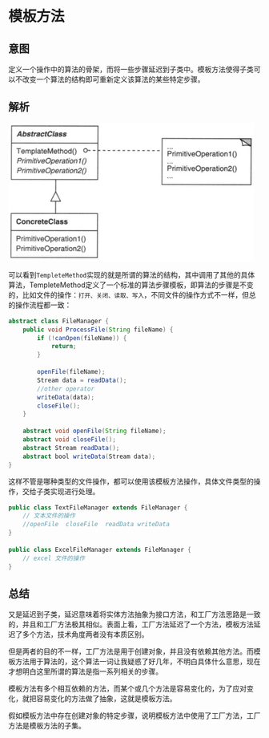 # 模板方法

## 意图

定义一个操作中的算法的骨架，而将一些步骤延迟到子类中。模板方法使得子类可以不改变一个算法的结构即可重新定义该算法的某些特定步骤。

## 解析


![](../../../../../img/templateMethod.png)

可以看到`TempleteMethod`实现的就是所谓的算法的结构，其中调用了其他的具体算法，TempleteMethod定义了一个标准的算法步骤模板，即算法的步骤是不变的，比如文件的操作：`打开、关闭、读取、写入`，不同文件的操作方式不一样，但总的操作流程都一致：

```java
abstract class FileManager {
    public void ProcessFile(String fileName) {
        if (!canOpen(fileName)) {
            return;
        }

        openFile(fileName);
        Stream data = readData();
        //other operator
        writeData(data);
        closeFile();
    }

    abstract void openFile(String fileName);
    abstract void closeFile();
    abstract Stream readData();
    abstract bool writeData(Stream data);
}
```

这样不管是哪种类型的文件操作，都可以使用该模板方法操作，具体文件类型的操作，交给子类实现进行处理。

```java
public class TextFileManager extends FileManager {
    // 文本文件的操作
    //openFile  closeFile  readData writeData
}

public class ExcelFileManager extends FileManager {
    // excel 文件的操作
}
```


## 总结

又是延迟到子类，延迟意味着将实体方法抽象为接口方法，和工厂方法思路是一致的，并且和工厂方法极其相似。表面上看，工厂方法延迟了一个方法，模板方法延迟了多个方法，技术角度两者没有本质区别。

但是两者的目的不一样，工厂方法是用于创建对象，并且没有依赖其他方法。而模板方法用于算法的，这个算法一词让我疑惑了好几年，不明白具体什么意思，现在才想明白这里所谓的算法是指一系列相关的步骤。

模板方法有多个相互依赖的方法，而某个或几个方法是容易变化的，为了应对变化，就把容易变化的方法做了抽象，这就是模板方法。

假如模板方法中存在创建对象的特定步骤，说明模板方法中使用了工厂方法，工厂方法是模板方法的子集。



